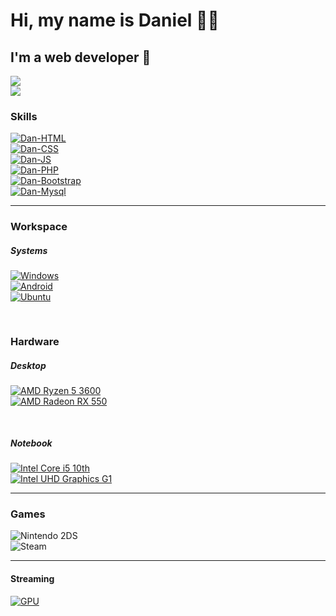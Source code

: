 <!-- Bootstrap -->
<link href="https://cdn.jsdelivr.net/npm/bootstrap@5.1.3/dist/css/bootstrap.min.css" rel="stylesheet" integrity="sha384-1BmE4kWBq78iYhFldvKuhfTAU6auU8tT94WrHftjDbrCEXSU1oBoqyl2QvZ6jIW3" crossorigin="anonymous">
<script src="https://cdn.jsdelivr.net/npm/bootstrap@5.1.3/dist/js/bootstrap.bundle.min.js" integrity="sha384-ka7Sk0Gln4gmtz2MlQnikT1wXgYsOg+OMhuP+IlRH9sENBO0LRn5q+8nbTov4+1p" crossorigin="anonymous"></script>

<!-- Main -->
<div class="container">

  <!-- Opening -->
  <div class="row">
    <div class="col-sm-12 tex-center">
      <h1>Hi, my name is Daniel 👊🏾</h1>
      <h2>I'm a web developer 🐘</h2>
    </div>
  </div>

  <!-- Github Stats -->
  <div class="row">
    <div class="col-sm-6"><a href="#"><img src="https://github-readme-stats.vercel.app/api?username=dancarvalhodev&count_private=true&show_icons=true&theme=synthwave"></a></div>
    <div class="col-sm-6"><a href="#"><img src="https://github-readme-stats.vercel.app/api/top-langs/?username=dancarvalhodev&theme=synthwave"></a></div>
  </div>

  <!-- Skiils -->
  <h3>Skills</h3>
  <div class="row">
    <div class="col-sm-2">
      <a href="#"><img alt="Dan-HTML" src="https://img.shields.io/badge/HTML5-E34F26?style=for-the-badge&logo=html5&logoColor=white"></a>
    </div>
    <div class="col-sm-2">
      <a href="#"><img alt="Dan-CSS" src="https://img.shields.io/badge/CSS3-1572B6?style=for-the-badge&logo=css3&logoColor=white"></a>
    </div>
    <div class="col-sm-2">
      <a href="#"><img alt="Dan-JS" src="https://img.shields.io/badge/JavaScript-F7DF1E?style=for-the-badge&logo=javascript&logoColor=black"></a>
    </div>
    <div class="col-sm-2">
      <a href="#"><img alt="Dan-PHP" src="https://img.shields.io/badge/PHP-777BB4?style=for-the-badge&logo=php&logoColor=white"></a>
    </div>
    <div class="col-sm-2">
      <a href="#"><img alt="Dan-Bootstrap" src="https://img.shields.io/badge/Bootstrap-563D7C?style=for-the-badge&logo=bootstrap&logoColor=white"></a>
    </div>
    <div class="col-sm-2">
      <a href="#"><img alt="Dan-Mysql" src="https://img.shields.io/badge/MySQL-00000F?style=for-the-badge&logo=mysql&logoColor=white"></a>
    </div>
  </div>
  <hr>

  <!-- Workspace -->
  <h3>Workspace</h3>
  <div style="padding-bottom: 30px;" class="row">  
    <h5>Systems</h5>
    <div class="col-sm-4">
      <a href="#"><img align="center" alt="Windows" src="https://img.shields.io/badge/Windows-0078D6?style=for-the-badge&logo=windows logoColor=white"></a>
    </div>
    <div class="col-sm-4">
      <a href="#"><img align="center" alt="Android" src="https://img.shields.io/badge/Android-3DDC84?style=for-the-badge&logo=android&logoColor=white"></a>
    </div>
    <div class="col-sm-4">
      <a href="#"><img align="center" alt="Ubuntu" src="https://img.shields.io/badge/Ubuntu-E95420?style=for-the-badge&logo=ubuntu&logoColor=white"></a>
    </div>
  </div>
  <div style="padding-bottom: 30px;" class="row">
    <h3>Hardware</h3>
    <h5>Desktop</h5>
    <div class="col-sm-6">
      <a href="#"><img align="center" alt="AMD Ryzen 5 3600" src="https://img.shields.io/badge/AMD-Ryzen_5_3600-ED1C24?style=for-the-badge&logo=amd&logoColor=white"></a>
    </div> 
    <div class="col-sm-6">
      <a href="#"><img align="center" alt="AMD Radeon RX 550" src="https://img.shields.io/badge/AMD-Radeon_RX_550-ED1C24?style=for-the-badge&logo=amd&logoColor=white"></a>
    </div> 
  </div>
  <div class="row">
    <h5>Notebook</h5>
    <div class="col-sm-6">
      <a href="#"><img align="center" alt="Intel Core i5 10th" src="https://img.shields.io/badge/Intel-Core_i5_10th-0071C5?style=for-the-badge&logo=intel&logoColor=white"></a>
    </div>
    <div class="col-sm-6">
      <a href="#"><img align="center" alt="Intel UHD Graphics G1" src="https://img.shields.io/badge/Intel-UHD Graphics_G1-0071C5?style=for-the-badge&logo=intel&logoColor=white"></a>
    </div>
  </div>
  <hr>

  <!-- Games -->
  <h3>Games</h3>
  <div class="row">
    <div class="col-sm-6">
      <img align="center" alt="Nintendo 2DS" src="https://img.shields.io/badge/Nintendo_2DS-D13328?style=for-the-badge&logo=nintendo-3ds&logoColor=white">
    </div>
    <div class="col-sm-6">
      <img align="center" alt="Steam" src="https://img.shields.io/badge/Steam-000000?style=for-the-badge&logo=steam&logoColor=white">
    </div>
  </div>
  <hr>

  <!-- Streaming -->
  <h4>Streaming</h4>
  <div class="row">
    <div class="col-sm-12"><a href="#"><img align="center" alt="GPU" src="https://img.shields.io/badge/Spotify-1ED760?&style=for-the-badge&logo=spotify&logoColor=white"></a></div>
  </div>
<div>



<!-- 
I'm Dan and currently I work as Web Developer
he/him -->
